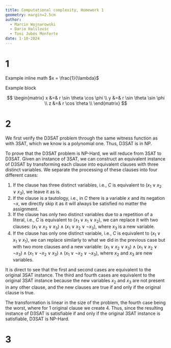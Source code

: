 ```yaml
---
title: Computational complexity, Homework 1
geometry: margin=2.5cm
author:
  - Marcin Wojnarowski
  - Dario Halilovic
  - Toni Jubés Monforte
date: 1-10-2024
---
```


# 1

Example inline math $x = \frac{1}{\lambda}$

Example block

$$
\begin{matrix}
	x &=& r \sin \theta \cos \phi \\
	y &=& r \sin \theta \sin \phi \\
	z &=& r \cos \theta \\
\end{matrix}
$$

# 2

We first verify the D3SAT problem through the same witness function as with 3SAT, which we know is a polynomial one. Thus, D3SAT is in NP.

To prove that the D3SAT problem is NP-Hard, we will reduce from 3SAT to D3SAT. Given an instance of 3SAT, we can construct an equivalent instance of D3SAT by transforming each clause into equivalent clauses with three distinct variables. We separate the processing of these clauses into four different cases:

1. If the clause has three distinct variables, i.e., $C$ is equivalent to $(x_1 \lor x_2 \lor x_3)$, we leave it as is.
2. If the clause is a tautology, i.e., in $C$ there is a variable $x$ and its negation $\neg x$, we directly skip it as it will always be satisfied no matter the assignment.
3. If the clause has only two distinct variables due to a repetition of a literal, i.e., $C$ is equivalent to $(x_1 \lor x_1 \lor x_2)$, we can replace it with two clauses: $(x_1 \lor x_2 \lor x_3) \land (x_1 \lor x_2 \lor \neg x_3)$, where $x_3$ is a new variable.
4. If the clause has only one distinct variable, i.e., $C$ is equivalent to $(x_1 \lor x_1 \lor x_1)$, we can replace similarly to what we did in the previous case but with two more clauses and a new variable: $(x_1 \lor x_2 \lor x_3) \land (x_1 \lor x_2 \lor \neg x_3) \land (x_1 \lor \neg x_2 \lor x_3) \land (x_1 \lor \neg x_2 \lor \neg x_3)$, where $x_2$ and $x_3$ are new variables.

It is direct to see that the first and second cases are equivalent to the original 3SAT instance. The third and fourth cases are equivalent to the original 3SAT instance because the new variables $x_2$ and $x_3$ are not present in any other clause, and the new clauses are true if and only if the original clause is true. 

The transformation is linear in the size of the problem, the fourth case being the worst, where for 1 original clause we create 4. Thus, since the resulting instance of D3SAT is satisfiable if and only if the original 3SAT instance is satisfiable, D3SAT is NP-Hard.
# 3
